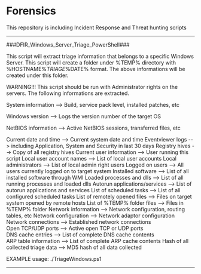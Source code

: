 # Forensics
This repository is including Incident Response and Threat hunting scripts


-------------------------------------------
###DFIR_Windows_Server_Triage_PowerShell###

This script will extract triage information that belongs to a specific Windows Server. 
This script will create a folder under %TEMP% directory with %HOSTNAME%_TRIAGE_%DATE% format.
The above informations will be created under this folder.

WARNING!!! This script should be run with Administrator rights on the servers.
The following informations are extracted.

System information --> Build, service pack level, installed patches, etc

Windows version --> Logs the version number of the target OS

NetBIOS information --> Active NetBIOS sessions, transferred files, etc

Current date and time --> Current system date and time
Eventviewer logs --> including Application, System and Security in last 30 days
Registry hives --> Copy of all registry hives
Current user information --> User running this script
Local user account names --> List of local user accounts
Local administrators --> List of local admin right users
Logged on users --> All users currently logged on to target system
Installed software --> List of all installed software through WMI
Loaded processes and dlls --> List of all running processes and loaded dlls
Autorun applications/services --> List of autorun applications and services
List of scheduled tasks --> List of all configured scheduled tasks
List of remotely opened files --> Files on target system opened by remote hosts
List of %TEMP% folder files --> Files in %TEMP% folder
Network information --> Network configuration, routing tables, etc
Network configuration --> Network adaptor configuration
Network connections --> Established network connections           
Open TCP/UDP ports --> Active open TCP or UDP ports                    
DNS cache entries --> List of complete DNS cache contents           
ARP table information --> List of complete ARP cache contents
Hash of all collected triage data --> MD5 hash of all data collected

EXAMPLE usage: ./TriageWindows.ps1


-------------------------------------------
